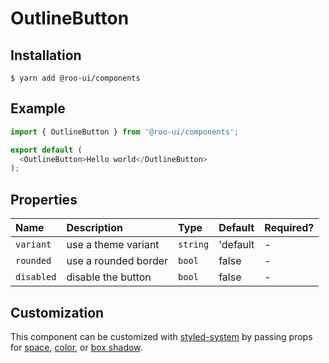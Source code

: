 # OutlineButton

<!-- STORY -->

## Installation

```shell
$ yarn add @roo-ui/components
```

## Example

```js
import { OutlineButton } from '@roo-ui/components';

export default (
  <OutlineButton>Hello world</OutlineButton>
);
```

## Properties

| Name       | Description                | Type     | Default  | Required? |
|:-----------|:---------------------------|:-------  |:-------- |:----------|
| `variant`  | use a theme variant        | `string` | 'default | -         |
| `rounded`  | use a rounded border       | `bool`   | false    | -         |
| `disabled` | disable the button         | `bool`   | false    | -         |

## Customization

This component can be customized with [styled-system](https://jxnblk.com/styled-system) by passing props for [space](https://jxnblk.com/styled-system#space-theming), [color](http://jxnblk.com/styled-system/table#core), or [box shadow](http://jxnblk.com/styled-system/table#misc).
